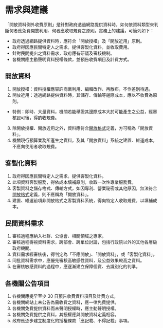 # 需求與建議

「開放資料例外收費原則」是針對政府透過網路提供資料時，如何依資料類型來判斷何者應免費開放利用、何者應收取規費之原則。實務上的建議，可簡列如下：

* 政府透過網路提供資料時，應符合「開放授權」及「開放近用」原則。
* 政府得因應民間特定人之需求，提供客製化資料，並收取費用。
* 針對民間提出之資料需求，政府應有研議及審核機制。
* 各機關應主動聲明資料授權條款，並預告收費項目及計費方式。

## 開放資料

1. 開放授權：資料授權應容許商業利用、編輯改作、再散布，不作差別待遇。
2. 開放近用：透過網路提供資料時，其儲存、傳輸等邊際成本，應以不收費為原則。
 * 特例：即時、大量資料，機關若能舉證其邊際成本大於可能產生之公益，經審核認可後，得酌收規費。
3. 除開放授權、開放近用之外，資料應符合[開放格式](http://opendefinition.org/od/2.0/zh-tw/#section-3)定義，方可稱為「開放資料」。
4. 機關現行預算業務所產生之資料，及其「開放資料」系統之建置、維運成本，不應向使用者收取規費。

## 客製化資料

1. 政府得因應民間特定人之需求，提供客製化資料。
2. 此項資料客製服務，得依成本填補原則，收取一次性專業服務費。
3. 客製資料之儲存格式、傳輸方式，如因專利、營業祕密或其他原因，無法符合[開放格式](http://opendefinition.org/od/2.0/zh-tw/#section-3)定義，則不應稱為「開放資料」。
4. 建置、維運前項非開放格式之客製資料系統，得向特定人收取規費，以填補成本。

## 民間資料需求

1. 審核過程應納入社群、公協會、相關領域之專家。
2. 審核過程得視資料需求，跨部會、跨單位討論，包括行政院以外的其他各層級政府機關。
3. 資料需求經審核後，得判定為「不應開放」、「開放資料」，或「客製化資料」。
4. 同批資料需求中，應優先審核高敏感性資料，及公益效果較高之資料。
5. 在審核敏感資料的過程中，應逐漸建立保障個資、去識別化的判準。

## 各機關公告項目

1. 各機關應提早至少 30 日預告收費資料項目及計費方式。
2. 各機關網站上未公告為需收費之資料，應一律免費提供。
3. 各機關免費提供資料而未聲明授權時，應主動聲明授權。
4. 各機關免費提供之資料，其授權應與開放資料定義相容。
5. 政府應逐步建立制度化的授權條款「應記載、不得記載」事項。
